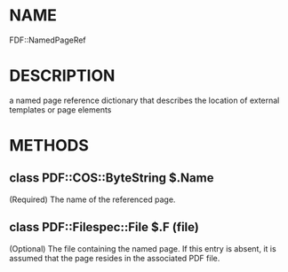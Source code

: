 NAME
====

FDF::NamedPageRef

DESCRIPTION
===========

a named page reference dictionary that describes the location of external templates or page elements

METHODS
=======

class PDF::COS::ByteString $.Name
---------------------------------

(Required) The name of the referenced page.

class PDF::Filespec::File $.F (file)
------------------------------------

(Optional) The file containing the named page. If this entry is absent, it is assumed that the page resides in the associated PDF file.

